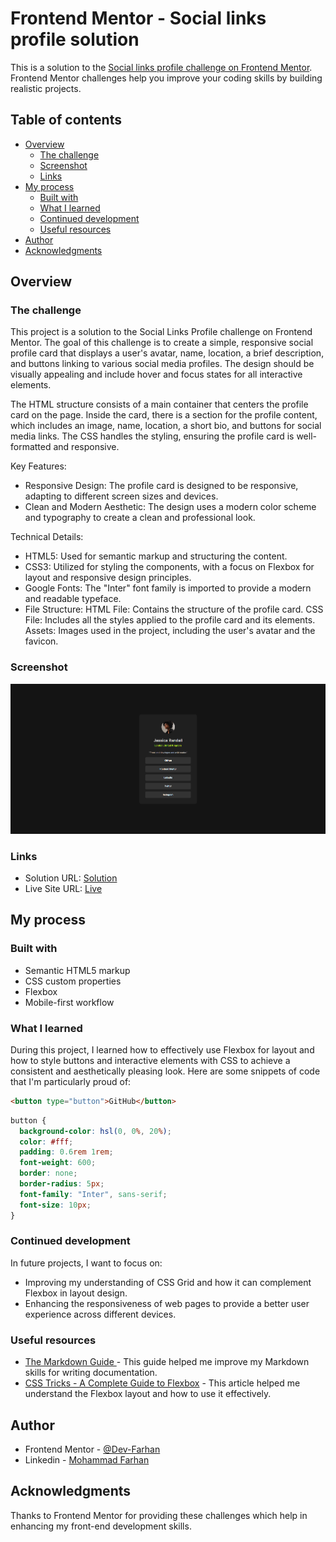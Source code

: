 # Frontend Mentor - Social links profile solution

This is a solution to the [Social links profile challenge on Frontend Mentor](https://www.frontendmentor.io/challenges/social-links-profile-UG32l9m6dQ). Frontend Mentor challenges help you improve your coding skills by building realistic projects.

## Table of contents

- [Overview](#overview)
  - [The challenge](#the-challenge)
  - [Screenshot](#screenshot)
  - [Links](#links)
- [My process](#my-process)
  - [Built with](#built-with)
  - [What I learned](#what-i-learned)
  - [Continued development](#continued-development)
  - [Useful resources](#useful-resources)
- [Author](#author)
- [Acknowledgments](#acknowledgments)

## Overview

### The challenge

This project is a solution to the Social Links Profile challenge on Frontend Mentor. The goal of this challenge is to create a simple, responsive social profile card that displays a user's avatar, name, location, a brief description, and buttons linking to various social media profiles. The design should be visually appealing and include hover and focus states for all interactive elements.

The HTML structure consists of a main container that centers the profile card on the page. Inside the card, there is a section for the profile content, which includes an image, name, location, a short bio, and buttons for social media links. The CSS handles the styling, ensuring the profile card is well-formatted and responsive.

Key Features:

- Responsive Design: The profile card is designed to be responsive, adapting to different screen sizes and devices.
- Clean and Modern Aesthetic: The design uses a modern color scheme and typography to create a clean and professional look.

Technical Details:

- HTML5: Used for semantic markup and structuring the content.
- CSS3: Utilized for styling the components, with a focus on Flexbox for layout and responsive design principles.
- Google Fonts: The "Inter" font family is imported to provide a modern and readable typeface.
- File Structure:
  HTML File: Contains the structure of the profile card.
  CSS File: Includes all the styles applied to the profile card and its elements.
  Assets: Images used in the project, including the user's avatar and the favicon.

### Screenshot

![](./assets/images/screenshot.png)

### Links

- Solution URL: [Solution](https://your-solution-url.com)
- Live Site URL: [Live](https://your-live-site-url.com)

## My process

### Built with

- Semantic HTML5 markup
- CSS custom properties
- Flexbox
- Mobile-first workflow

### What I learned

During this project, I learned how to effectively use Flexbox for layout and how to style buttons and interactive elements with CSS to achieve a consistent and aesthetically pleasing look. Here are some snippets of code that I'm particularly proud of:

```html
<button type="button">GitHub</button>
```

```css
button {
  background-color: hsl(0, 0%, 20%);
  color: #fff;
  padding: 0.6rem 1rem;
  font-weight: 600;
  border: none;
  border-radius: 5px;
  font-family: "Inter", sans-serif;
  font-size: 10px;
}
```

### Continued development

In future projects, I want to focus on:

- Improving my understanding of CSS Grid and how it can complement Flexbox in layout design.
- Enhancing the responsiveness of web pages to provide a better user experience across different devices.

### Useful resources

- [The Markdown Guide ](https://www.markdownguide.org/) - This guide helped me improve my Markdown skills for writing documentation.
- [CSS Tricks - A Complete Guide to Flexbox](https://css-tricks.com/snippets/css/a-guide-to-flexbox/) - This article helped me understand the Flexbox layout and how to use it effectively.

## Author

- Frontend Mentor - [@Dev-Farhan](https://www.frontendmentor.io/profile/Dev-Farhan)
- Linkedin - [Mohammad Farhan](https://www.linkedin.com/in/mohd-farhan0678/)

## Acknowledgments

Thanks to Frontend Mentor for providing these challenges which help in enhancing my front-end development skills.
